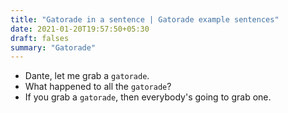 ```yaml
---
title: "Gatorade in a sentence | Gatorade example sentences"
date: 2021-01-20T19:57:50+05:30
draft: falses
summary: "Gatorade"
---
```

- Dante, let me grab a `gatorade`.
- What happened to all the `gatorade`?
- If you grab a `gatorade`, then everybody's going to grab one.
                 
